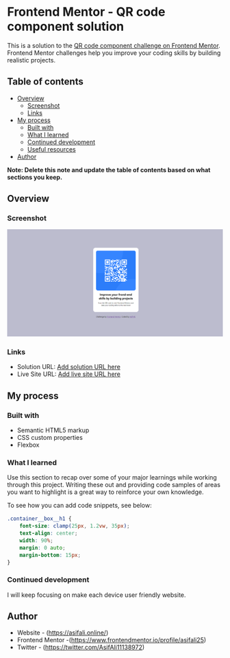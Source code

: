 # Frontend Mentor - QR code component solution

This is a solution to the [QR code component challenge on Frontend Mentor](https://www.frontendmentor.io/challenges/qr-code-component-iux_sIO_H). Frontend Mentor challenges help you improve your coding skills by building realistic projects. 

## Table of contents

- [Overview](#overview)
  - [Screenshot](#screenshot)
  - [Links](#links)
- [My process](#my-process)
  - [Built with](#built-with)
  - [What I learned](#what-i-learned)
  - [Continued development](#continued-development)
  - [Useful resources](#useful-resources)
- [Author](#author)


**Note: Delete this note and update the table of contents based on what sections you keep.**

## Overview

### Screenshot

![](./images/myScreenShot.png)


### Links

- Solution URL: [Add solution URL here](https://your-solution-url.com)
- Live Site URL: [Add live site URL here](https://your-live-site-url.com)

## My process

### Built with

- Semantic HTML5 markup
- CSS custom properties
- Flexbox

### What I learned

Use this section to recap over some of your major learnings while working through this project. Writing these out and providing code samples of areas you want to highlight is a great way to reinforce your own knowledge.

To see how you can add code snippets, see below:

```css
.container__box__h1 {
    font-size: clamp(25px, 1.2vw, 35px);
    text-align: center;
    width: 90%;
    margin: 0 auto;
    margin-bottom: 15px;
}
```

### Continued development

I will keep focusing on make each device user friendly website.



## Author

- Website - (https://asifali.online/)
- Frontend Mentor -(https://www.frontendmentor.io/profile/asifali25)
- Twitter - (https://twitter.com/AsifAli11138972)



